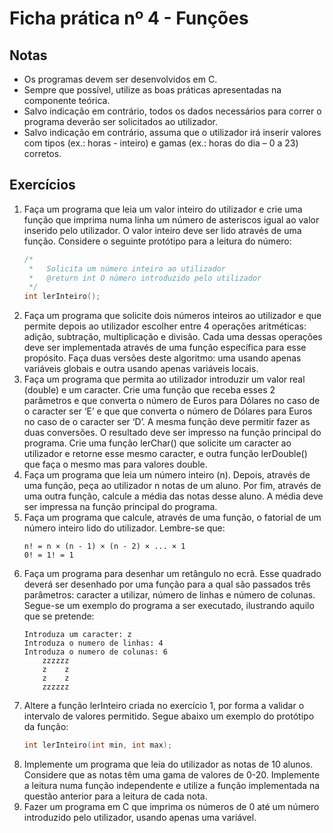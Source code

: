 
# Ficha prática nº 4 - Funções

## Notas
* Os programas devem ser desenvolvidos em C.
* Sempre que possível, utilize as boas práticas apresentadas na componente teórica.
* Salvo indicação em contrário, todos os dados necessários para correr o programa deverão ser solicitados ao utilizador.
* Salvo indicação em contrário, assuma que o utilizador irá inserir valores com tipos (ex.: horas - inteiro) e gamas (ex.: horas do dia – 0 a 23) corretos.

## Exercícios

1. Faça um programa que leia um valor inteiro do utilizador e crie uma função que imprima numa linha um número de asteriscos igual ao valor inserido pelo utilizador. O valor inteiro deve ser lido através de uma função. Considere o seguinte protótipo para a leitura do número:
    ```c
    /*  
     *   Solicita um número inteiro ao utilizador 
     *   @return int O número introduzido pelo utilizador
     */
    int lerInteiro();
    ```
2. Faça um programa que solicite dois números inteiros ao utilizador e que permite depois ao utilizador escolher entre 4 operações aritméticas: adição, subtração, multiplicação e divisão. Cada uma dessas operações deve ser implementada através de uma função específica para esse propósito. Faça duas versões deste algoritmo: uma usando apenas variáveis globais e outra usando apenas variáveis locais.
3. Faça um programa que permita ao utilizador introduzir um valor real (double) e um caracter. Crie uma função que receba esses 2 parâmetros e que converta o número de Euros para Dólares no caso de o caracter ser ‘E’ e que que converta o número de Dólares para Euros no caso de o caracter ser ‘D’. A mesma função deve permitir fazer as duas conversões. O resultado deve ser impresso na função principal do programa. Crie uma função lerChar() que solicite um caracter ao utilizador e retorne esse mesmo caracter, e outra função lerDouble() que faça o mesmo mas para valores double.
4. Faça um programa que leia um número inteiro (n). Depois, através de uma função, peça ao utilizador n notas de um aluno. Por fim, através de uma outra função, calcule a média das notas desse aluno. A média deve ser impressa na função principal do programa.
5. Faça um programa que calcule, através de uma função, o fatorial de um número inteiro lido do utilizador. Lembre-se que:
    ```
    n! = n × (n - 1) × (n - 2) × ... × 1
    0! = 1! = 1
    ```
6. Faça um programa para desenhar um retângulo no ecrã. Esse quadrado deverá ser desenhado por uma função para a qual são passados três parâmetros: caracter a utilizar, número de linhas e número de colunas. Segue-se um exemplo do programa a ser executado, ilustrando aquilo que se pretende:         
    ``` 
    Introduza um caracter: z 
    Introduza o numero de linhas: 4
    Introduza o numero de colunas: 6
        zzzzzz
        z    z
        z    z
        zzzzzz
    ```
7. Altere a função lerInteiro criada no exercício 1, por forma a validar o intervalo de valores permitido. Segue abaixo um exemplo do protótipo da função:
    ```c
    int lerInteiro(int min, int max);
    ```
8. Implemente um programa que leia do utilizador as notas de 10 alunos. Considere que as notas têm uma gama de valores de 0-20. Implemente a leitura numa função independente e utilize a função implementada na questão anterior para a leitura de cada nota. 
9. Fazer um programa em C que imprima os números de 0 até um número introduzido pelo utilizador, usando apenas uma variável.
